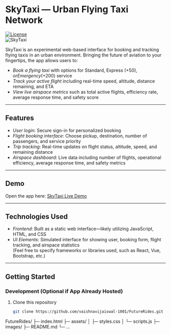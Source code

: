 # SkyTaxi — Urban Flying Taxi Network

[![License](https://img.shields.io/badge/license-MIT-blue.svg)](#)  
![SkyTaxi](https://img.shields.io/badge/Urban%20Flying%20Taxi%20Network-🚁–)

SkyTaxi is an experimental web-based interface for booking and tracking flying taxis in an urban environment. Bringing the future of aviation to your fingertips, the app allows users to:

- *Book a flying taxi* with options for Standard, Express (+$50), or Emergency (+$200) service  
- *Track your active flight* including real-time speed, altitude, distance remaining, and ETA  
- *View live airspace metrics* such as total active flights, efficiency rate, average response time, and safety score

---

##  Features

- *User login*: Secure sign-in for personalized booking  
- *Flight booking interface*: Choose pickup, destination, number of passengers, and service priority  
- *Trip tracking*: Real-time updates on flight status, altitude, speed, and remaining distance  
- *Airspace dashboard*: Live data including number of flights, operational efficiency, average response time, and safety metrics  

---

##  Demo

Open the app here: [SkyTaxi Live Demo](https://vaishnavijaiswal-1001.github.io/FutureRides/)

---

##  Technologies Used

- *Frontend*: Built as a static web interface—likely utilizing JavaScript, HTML, and CSS  
- *UI Elements*: Simulated interface for showing user, booking form, flight tracking, and airspace statistics  
(Feel free to specify frameworks or libraries used, such as React, Vue, Bootstrap, etc.)

---

##  Getting Started

### Development (Optional if App Already Hosted)

1. Clone this repository  
   ```bash
   git clone https://github.com/vaishnavijaiswal-1001/FutureRides.git
FutureRides/
├─ index.html
├─ assets/
│  ├─ styles.css
│  └─ scripts.js
├─ images/
├─ README.md
└─ ...
